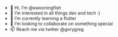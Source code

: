 - 👋 Hi, I’m @swooningfish
- 👀 I’m interested in all things dev and tech :) 
- 🌱 I’m currently learning a flutter
- 💞️ I’m looking to collaborate on something special
- 📫 Reach me via twitter @gorygreg 

<!---
swooningfish/swooningfish is a ✨ special ✨ repository because its `README.md` (this file) appears on your GitHub profile.
You can click the Preview link to take a look at your changes.
--->
